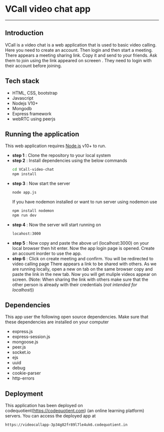 # VCall video chat app
---

## Introduction
VCall is a video chat is a web application that is used to basic video calling. Here you need to create an account. Then login and then start a meeting. There appears a meeting sharing link. Copy it and send to your friends. Ask them to join using the link appeared on screeen . They need to login with their account before joining.

## Tech stack
- HTML, CSS, bootstrap
- Javascript
- Nodejs V10+
- Mongodb
- Express framework
- webRTC using peerjs

## Running the application

This web application requires [Node.js](https://nodejs.org/) v10+ to run.
- **step 1** : Clone the repository to your local system
- **step 2** : Install dependencies using the below commands
    ```sh
    cd VCall-video-chat
    npm install
    ```
- **step 3** : Now start the server
    ```sh
    node app.js
    ```
    If you have nodemon installed or want to run server using nodemon use
    ```sh
    npm install nodemon
    npm run dev
    ```
- **step 4** : Now the server will start running on
    ```sh
    locahost:3000
    ```
- **step 5** : Now copy and paste the above url (localhost:3000) on your local browser then
        hit enter. Now the app login page is opened. Create an account inorder to use the app.
- **step 6** : Click on create meeting and confirm. You will be redirected to video calling page
    There appears a link to be shared with others. As we are running locally, open a new on tab 
    on the same browser copy and paste the link in the new tab. Now you will get muliple videos appear on screen.
    (Note: When sharing the link with others make sure that the other person is already with their credentials (*not intended for localhost*))
## Dependencies
This app user the following open source dependencies.
Make sure that these dependencies are installed on your computer
- express.js
- express-session.js
- mongoose.js
- peer.js
- socket.io
- ejs
- uuid
- debug
- cookie-parser
- http-errors

## Deployment
This application has been deployed on codequotient(https://codequotient.com) (an online learning platform) servers.
You can access the deployed app at 
```
https://videocallapp-3p34g82fr89l7le4uk6.codequotient.in
```
